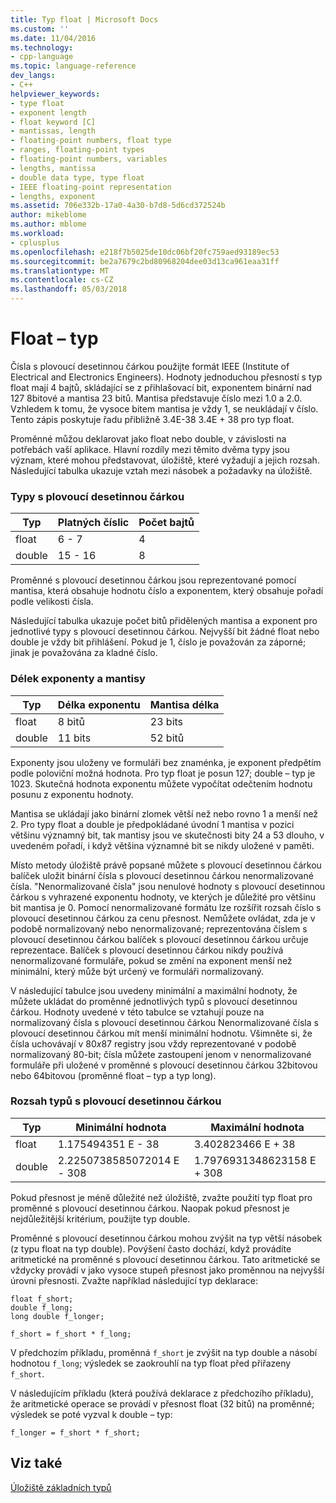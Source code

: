 ```yaml
---
title: Typ float | Microsoft Docs
ms.custom: ''
ms.date: 11/04/2016
ms.technology:
- cpp-language
ms.topic: language-reference
dev_langs:
- C++
helpviewer_keywords:
- type float
- exponent length
- float keyword [C]
- mantissas, length
- floating-point numbers, float type
- ranges, floating-point types
- floating-point numbers, variables
- lengths, mantissa
- double data type, type float
- IEEE floating-point representation
- lengths, exponent
ms.assetid: 706e332b-17a0-4a30-b7d8-5d6cd372524b
author: mikeblome
ms.author: mblome
ms.workload:
- cplusplus
ms.openlocfilehash: e218f7b5025de10dc06bf20fc759aed93189ec53
ms.sourcegitcommit: be2a7679c2bd80968204dee03d13ca961eaa31ff
ms.translationtype: MT
ms.contentlocale: cs-CZ
ms.lasthandoff: 05/03/2018
---
```

# <a name="type-float"></a>Float – typ
Čísla s plovoucí desetinnou čárkou použijte formát IEEE (Institute of Electrical and Electronics Engineers). Hodnoty jednoduchou přesností s typ float mají 4 bajtů, skládající se z přihlašovací bit, exponentem binární nad 127 8bitové a mantisa 23 bitů. Mantisa představuje číslo mezi 1.0 a 2.0. Vzhledem k tomu, že vysoce bitem mantisa je vždy 1, se neukládají v číslo. Tento zápis poskytuje řadu přibližně 3.4E-38 3.4E + 38 pro typ float.  
  
 Proměnné můžou deklarovat jako float nebo double, v závislosti na potřebách vaší aplikace. Hlavní rozdíly mezi těmito dvěma typy jsou význam, které mohou představovat, úložiště, které vyžadují a jejich rozsah. Následující tabulka ukazuje vztah mezi násobek a požadavky na úložiště.  
  
### <a name="floating-point-types"></a>Typy s plovoucí desetinnou čárkou  
  
|Typ|Platných číslic|Počet bajtů|  
|----------|------------------------|---------------------|  
|float|6 - 7|4|  
|double|15 - 16|8|  
  
 Proměnné s plovoucí desetinnou čárkou jsou reprezentované pomocí mantisa, která obsahuje hodnotu číslo a exponentem, který obsahuje pořadí podle velikosti čísla.  
  
 Následující tabulka ukazuje počet bitů přidělených mantisa a exponent pro jednotlivé typy s plovoucí desetinnou čárkou. Nejvyšší bit žádné float nebo double je vždy bit přihlášení. Pokud je 1, číslo je považován za záporné; jinak je považována za kladné číslo.  
  
### <a name="lengths-of-exponents-and-mantissas"></a>Délek exponenty a mantisy  
  
|Typ|Délka exponentu|Mantisa délka|  
|----------|---------------------|---------------------|  
|float|8 bitů|23 bits|  
|double|11 bits|52 bitů|  
  
 Exponenty jsou uloženy ve formuláři bez znaménka, je exponent předpětím podle poloviční možná hodnota. Pro typ float je posun 127; double – typ je 1023. Skutečná hodnota exponentu můžete vypočítat odečtením hodnotu posunu z exponentu hodnoty.  
  
 Mantisa se ukládají jako binární zlomek větší než nebo rovno 1 a menší než 2. Pro typy float a double je předpokládané úvodní 1 mantisa v pozici většinu významný bit, tak mantisy jsou ve skutečnosti bity 24 a 53 dlouho, v uvedeném pořadí, i když většina významné bit se nikdy uložené v paměti.  
  
 Místo metody úložiště právě popsané můžete s plovoucí desetinnou čárkou balíček uložit binární čísla s plovoucí desetinnou čárkou nenormalizované čísla. "Nenormalizované čísla" jsou nenulové hodnoty s plovoucí desetinnou čárkou s vyhrazené exponentu hodnoty, ve kterých je důležité pro většinu bit mantisa je 0. Pomocí nenormalizované formátu lze rozšířit rozsah číslo s plovoucí desetinnou čárkou za cenu přesnost. Nemůžete ovládat, zda je v podobě normalizovaný nebo nenormalizované; reprezentována číslem s plovoucí desetinnou čárkou balíček s plovoucí desetinnou čárkou určuje reprezentace. Balíček s plovoucí desetinnou čárkou nikdy používá nenormalizované formuláře, pokud se změní na exponent menší než minimální, který může být určený ve formuláři normalizovaný.  
  
 V následující tabulce jsou uvedeny minimální a maximální hodnoty, že můžete ukládat do proměnné jednotlivých typů s plovoucí desetinnou čárkou. Hodnoty uvedené v této tabulce se vztahují pouze na normalizovaný čísla s plovoucí desetinnou čárkou Nenormalizované čísla s plovoucí desetinnou čárkou mít menší minimální hodnotu. Všimněte si, že čísla uchovávají v 80*x*87 registry jsou vždy reprezentované v podobě normalizovaný 80-bit; čísla můžete zastoupení jenom v nenormalizované formuláře při uložené v proměnné s plovoucí desetinnou čárkou 32bitovou nebo 64bitovou (proměnné float – typ a typ long).  
  
### <a name="range-of-floating-point-types"></a>Rozsah typů s plovoucí desetinnou čárkou  
  
|Typ|Minimální hodnota|Maximální hodnota|  
|----------|-------------------|-------------------|  
|float|1.175494351 E - 38|3.402823466 E + 38|  
|double|2.2250738585072014 E - 308|1.7976931348623158 E + 308|  
  
 Pokud přesnost je méně důležité než úložiště, zvažte použití typ float pro proměnné s plovoucí desetinnou čárkou. Naopak pokud přesnost je nejdůležitější kritérium, použijte typ double.  
  
 Proměnné s plovoucí desetinnou čárkou mohou zvýšit na typ větší násobek (z typu float na typ double). Povýšení často dochází, když provádíte aritmetické na proměnné s plovoucí desetinnou čárkou. Tato aritmetické se vždycky provádí v jako vysoce stupeň přesnost jako proměnnou na nejvyšší úrovni přesnosti. Zvažte například následující typ deklarace:  
  
```  
float f_short;  
double f_long;  
long double f_longer;  
  
f_short = f_short * f_long;  
```  
  
 V předchozím příkladu, proměnná `f_short` je zvýšit na typ double a násobí hodnotou `f_long`; výsledek se zaokrouhlí na typ float před přiřazeny `f_short`.  
  
 V následujícím příkladu (která používá deklarace z předchozího příkladu), že aritmetické operace se provádí v přesnost float (32 bitů) na proměnné; výsledek se poté vyzval k double – typ:  
  
```  
f_longer = f_short * f_short;  
```  
  
## <a name="see-also"></a>Viz také  
 [Úložiště základních typů](../c-language/storage-of-basic-types.md)